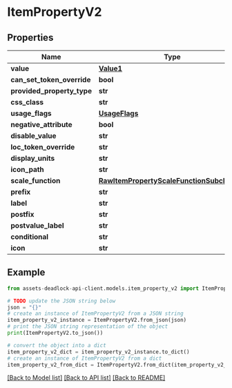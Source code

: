 # ItemPropertyV2


## Properties

Name | Type | Description | Notes
------------ | ------------- | ------------- | -------------
**value** | [**Value1**](Value1.md) |  | [optional] 
**can_set_token_override** | **bool** |  | [optional] 
**provided_property_type** | **str** |  | [optional] 
**css_class** | **str** |  | [optional] 
**usage_flags** | [**UsageFlags**](UsageFlags.md) |  | [optional] 
**negative_attribute** | **bool** |  | [optional] 
**disable_value** | **str** |  | [optional] 
**loc_token_override** | **str** |  | [optional] 
**display_units** | **str** |  | [optional] 
**icon_path** | **str** |  | [optional] 
**scale_function** | [**RawItemPropertyScaleFunctionSubclassV2**](RawItemPropertyScaleFunctionSubclassV2.md) |  | [optional] 
**prefix** | **str** |  | [optional] 
**label** | **str** |  | [optional] 
**postfix** | **str** |  | [optional] 
**postvalue_label** | **str** |  | [optional] 
**conditional** | **str** |  | [optional] 
**icon** | **str** |  | [optional] 

## Example

```python
from assets-deadlock-api-client.models.item_property_v2 import ItemPropertyV2

# TODO update the JSON string below
json = "{}"
# create an instance of ItemPropertyV2 from a JSON string
item_property_v2_instance = ItemPropertyV2.from_json(json)
# print the JSON string representation of the object
print(ItemPropertyV2.to_json())

# convert the object into a dict
item_property_v2_dict = item_property_v2_instance.to_dict()
# create an instance of ItemPropertyV2 from a dict
item_property_v2_from_dict = ItemPropertyV2.from_dict(item_property_v2_dict)
```
[[Back to Model list]](../README.md#documentation-for-models) [[Back to API list]](../README.md#documentation-for-api-endpoints) [[Back to README]](../README.md)


